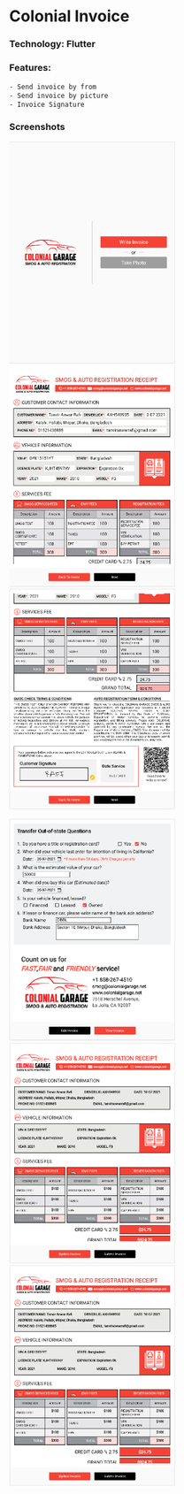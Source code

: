 # Colonial Invoice

### Technology: Flutter

### Features:
    - Send invoice by from 
    - Send invoice by picture
    - Invoice Signature
    
### Screenshots

<img src="screenshots/welcome.png" width="300"> &nbsp;&nbsp;&nbsp;&nbsp;&nbsp;  <img src="screenshots/invoice-1.png" width="300"> &nbsp;&nbsp;&nbsp;&nbsp;&nbsp; <img src="screenshots/invoice-2.png" width="300"> 

<img src="screenshots/invoice-3.png" width="300">&nbsp;&nbsp;&nbsp;&nbsp;&nbsp;   <img src="screenshots/view-invoice-1.png" width="300"> &nbsp;&nbsp;&nbsp;&nbsp;&nbsp; <img src="screenshots/view-invoice-1.png" width="300"> 

